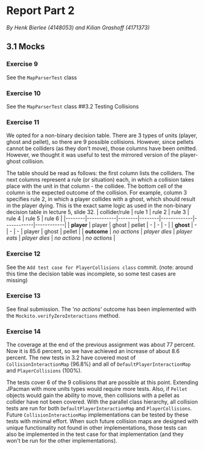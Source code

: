 # Report Part 2
*By Henk Bierlee (4148053) and Kilian Grashoff (4171373)*

## 3.1 Mocks
### Exercise 9
See the `MapParserTest` class
### Exercise 10
See the `MapParserTest` class
##3.2 Testing Collisions
### Exercise 11
We opted for a non-binary decision table. There are 3 types of units (player, ghost and pellet), so there are 9 possible collisions. However, since pellets cannot be colliders (as they don't move), those columns have been omitted. However, we thought it was useful to test the mirrored version of the player-ghost collision.

The table should be read as follows: the first column lists the colliders. The next columns represent a rule (or situation) each, in which a collision takes place with the unit in that column - the collidee. The bottom cell of the column is the expected outcome of the collision. For example, column 3 specifies rule 2, in which a player collides with a ghost, which should result in the player dying. This is the exact same logic as used in the non-binary decision table in lecture 5, slide 32.
| collider/rule       | rule 1     | rule 2 | rule 3 | rule 4      | rule 5     | rule 6     |
|--------|------------|--------|--------|-------------|------------|------------|
| **player** | player     | ghost  | pellet | -           | -          | -          |
| **ghost**  | -          | -      | -      | player      | ghost      | pellet     |
| **outcome**   | *no actions* | *player dies*   | *player eats*   | *player dies* | *no actions* | *no actions* |
### Exercise 12
See the `Add test case for PlayerCollisions class` commit. (note: around this time the decision table was incomplete, so some test cases are missing)
### Exercise 13
See final submission. The '*no actions*' outcome has been implemented with the 	`Mockito.verifyZeroInteractions` method.
### Exercise 14
The coverage at the end of the previous assignment was about 77 percent. Now it is 85.6 percent, so we have achieved an increase of about 8.6 percent. The new tests in 3.2 have covered most of `CollisionInteractionMap` (96.8%) and all of `DefaultPlayerInteractionMap` and `PlayerCollisions` (100%).

The tests cover 6 of the 9 collisions that are possible at this point. Extending JPacman with more units types would require more tests. Also, if `Pellet` objects would gain the ability to move, then collisions with a pellet as collider have not been covered. With the parallel class hierarchy, all collision tests are run for both `DefaultPlayerInteractionMap` and `PlayerCollisions`. Future `CollisionInteractionMap` implementations can be tested by these tests with minimal effort. When such future collision maps are designed with unique functionality not found in other implementations, those tests can also be implemented in the test case for that implementation (and they won't be run for the other implementations).